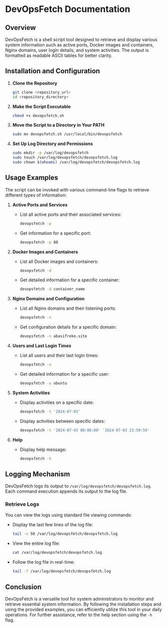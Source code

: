 # DevOpsFetch Documentation

## Overview

DevOpsFetch is a shell script tool designed to retrieve and display various system information such as active ports, Docker images and containers, Nginx domains, user login details, and system activities. The output is formatted as readable ASCII tables for better clarity.

## Installation and Configuration

1. **Clone the Repository**
   ```sh
   git clone <repository_url>
   cd <repository_directory>
   ```

2. **Make the Script Executable**
   ```sh
   chmod +x devopsfetch.sh
   ```

3. **Move the Script to a Directory in Your PATH**
   ```sh
   sudo mv devopsfetch.sh /usr/local/bin/devopsfetch
   ```

4. **Set Up Log Directory and Permissions**
   ```sh
   sudo mkdir -p /var/log/devopsfetch
   sudo touch /var/log/devopsfetch/devopsfetch.log
   sudo chown $(whoami) /var/log/devopsfetch/devopsfetch.log
   ```

## Usage Examples

The script can be invoked with various command-line flags to retrieve different types of information:

1. **Active Ports and Services**
   - List all active ports and their associated services:
     ```sh
     devopsfetch -p
     ```
   - Get information for a specific port:
     ```sh
     devopsfetch -p 80
     ```

2. **Docker Images and Containers**
   - List all Docker images and containers:
     ```sh
     devopsfetch -d
     ```
   - Get detailed information for a specific container:
     ```sh
     devopsfetch -d container_name
     ```

3. **Nginx Domains and Configuration**
   - List all Nginx domains and their listening ports:
     ```sh
     devopsfetch -n
     ```
   - Get configuration details for a specific domain:
     ```sh
     devopsfetch -n abasifreke.site
     ```

4. **Users and Last Login Times**
   - List all users and their last login times:
     ```sh
     devopsfetch -u
     ```
   - Get detailed information for a specific user:
     ```sh
     devopsfetch -u ubuntu
     ```

5. **System Activities**
   - Display activities on a specific date:
     ```sh
     devopsfetch -t '2024-07-03'
     ```
   - Display activities between specific dates:
     ```sh
     devopsfetch -t '2024-07-03 00:00:00' '2024-07-03 23:59:59'
     ```

6. **Help**
   - Display help message:
     ```sh
     devopsfetch -h
     ```

## Logging Mechanism

DevOpsFetch logs its output to `/var/log/devopsfetch/devopsfetch.log`. Each command execution appends its output to the log file.

### Retrieve Logs
You can view the logs using standard file viewing commands:

- Display the last few lines of the log file:
  ```sh
  tail -n 50 /var/log/devopsfetch/devopsfetch.log
  ```

- View the entire log file:
  ```sh
  cat /var/log/devopsfetch/devopsfetch.log
  ```

- Follow the log file in real-time:
  ```sh
  tail -f /var/log/devopsfetch/devopsfetch.log
  ```

## Conclusion

DevOpsFetch is a versatile tool for system administrators to monitor and retrieve essential system information. By following the installation steps and using the provided examples, you can efficiently utilize this tool in your daily operations. For further assistance, refer to the help section using the `-h` flag.
